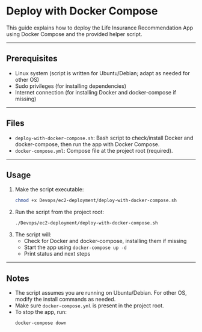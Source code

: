 # Deploy with Docker Compose

This guide explains how to deploy the Life Insurance Recommendation App using Docker Compose and the provided helper script.

---

## Prerequisites
- Linux system (script is written for Ubuntu/Debian; adapt as needed for other OS)
- Sudo privileges (for installing dependencies)
- Internet connection (for installing Docker and docker-compose if missing)

---

## Files
- `deploy-with-docker-compose.sh`: Bash script to check/install Docker and docker-compose, then run the app with Docker Compose.
- `docker-compose.yml`: Compose file at the project root (required).

---

## Usage
1. Make the script executable:
   ```sh
   chmod +x Devops/ec2-deployment/deploy-with-docker-compose.sh
   ```
2. Run the script from the project root:
   ```sh
   ./Devops/ec2-deployment/deploy-with-docker-compose.sh
   ```
3. The script will:
   - Check for Docker and docker-compose, installing them if missing
   - Start the app using `docker-compose up -d`
   - Print status and next steps

---

## Notes
- The script assumes you are running on Ubuntu/Debian. For other OS, modify the install commands as needed.
- Make sure `docker-compose.yml` is present in the project root.
- To stop the app, run:
  ```sh
  docker-compose down
  ``` 